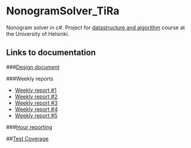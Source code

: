 # NonogramSolver_TiRa
Nonogram solver in c#. Project for [datastructure and algorithm](https://github.com/TiraLabra/2016-loppukesa/wiki) course at the University of Helsinki.

## Links to documentation

###[Design document](https://github.com/saskeli/NonogramSolver_TiRa/blob/master/Documentation/Design_document.md)

###Weekly reports

* [Weekly report #1](https://github.com/saskeli/NonogramSolver_TiRa/blob/master/Documentation/Weekly_report_1.md)
* [Weekly report #2](https://github.com/saskeli/NonogramSolver_TiRa/blob/master/Documentation/Weekly_report_2.md)
* [Weekly report #3](https://github.com/saskeli/NonogramSolver_TiRa/blob/master/Documentation/Weekly_report_3.md)
* [Weekly report #4](https://github.com/saskeli/NonogramSolver_TiRa/blob/master/Documentation/Weekly_report_4.md)
* [Weekly report #5](https://github.com/saskeli/NonogramSolver_TiRa/blob/master/Documentation/Weekly_report_5.md)

###[Hour reporting](https://github.com/saskeli/NonogramSolver_TiRa/blob/master/Documentation/Hour_reporting.md)

##[Test Coverage](https://www.cs.helsinki.fi/u/saska/Coverage/ListInitTest.html)
